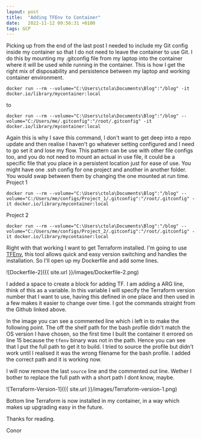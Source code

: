 ```yaml
---
layout: post
title:  "Adding TFEnv to Container"
date:   2022-11-12 09:56:31 +0100
tags: GCP
---
```


Picking up from the end of the last post I needed to include my Git config inside my container so that I do not need to leave the container to use Git. I do this by mounting my .gitconfig file from my laptop into the container where it will be used while running in the container. This is how I get the right mix of disposability and persistence between my laptop and working container environment. 

```
docker run --rm --volume="C:\Users\ctola\Documents\Blog":"/blog" -it docker.io/library/mycontainer:local
```
to
```
docker run --rm --volume="C:\Users\ctola\Documents\Blog":"/blog" --volume="C:/Users/me/.gitconfig":"/root/.gitconfig" -it docker.io/library/mycontainer:local
```

Again this is why I save this command, I don't want to get deep into a repo update and then realise I haven't go whatever setting configured and I need to go set it and lose my flow. This pattern can be use with other file configs too, and you do not need to mount an actual in use file, it could be a specific file that you place in a persistent location just for ease of use. You might have one .ssh config for one project and another in another folder. You would swap between them by changing the one mounted at run time.
Project 1
```
docker run --rm --volume="C:\Users\ctola\Documents\Blog":"/blog" --volume="C:/Users/me/configs/Project_1/.gitconfig":"/root/.gitconfig" -it docker.io/library/mycontainer:local
```
Project 2
```
docker run --rm --volume="C:\Users\ctola\Documents\Blog":"/blog" --volume="C:/Users/me/configs/Project_2/.gitconfig":"/root/.gitconfig" -it docker.io/library/mycontainer:local
```

Right with that working I want to get Terraform installed. I'm going to use [TFEnv](https://github.com/tfutils/tfenv), this tool allows quick and easy version switching and handles the installation. So I'll open up my Dockerfile and add some lines.

![Dockerfile-2]({{ site.url }}/images/Dockerfile-2.png)

I added a space to create a block for adding TF. I am adding a ARG line, think of this as a variable. In this variable I will specify the Terraform version number that I want to use, having this defined in one place and then used in a few makes it easier to change over time. I got the commands straight from the Github linked above.

In the image you can see a commented line which i left in to make the following point. The off the shelf path for the bash profile didn't match the OS version I have chosen, so the first time I built the container it errored on line 15 because the `tfenv` binary was not in the path. Hence you can see that I put the full path to get it to build. I tried to source the profile but didn't work until I realised it was the wrong filename for the bash profile. I added the correct path and it is working now.

I will now remove the last `source` line and the commented out line. Wether I bother to replace the full path with a short path I dont know, maybe.

![Terraform-Version-1]({{ site.url }}/images/Terraform-version-1.png)

Bottom line Terraform is now installed in my container, in a way which makes up upgrading easy in the future.

Thanks for reading.

Conor
